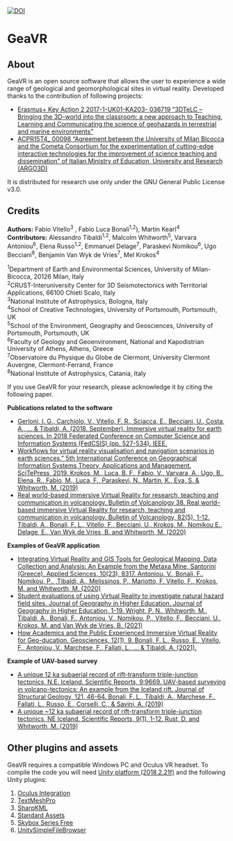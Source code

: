 [![DOI](https://zenodo.org/badge/DOI/10.5281/zenodo.7662284.svg)](https://doi.org/10.5281/zenodo.7662284)

# GeaVR

## **About**  
GeaVR is an open source software that allows the user to experience a wide range of geological and geomorphological sites in virtual reality. 
Developed thanks to the contribution of following projects:
- [Erasmus+ Key Action 2 2017-1-UK01-KA203- 036719 “3DTeLC – Bringing the 3D-world into the classroom: a new approach to Teaching, Learning and Communicating the science of geohazards in terrestrial and marine environments”](https://www.3dtelc.com/)
- [ACPR15T4_ 00098 “Agreement between the University of Milan Bicocca and the Cometa Consortium for the experimentation of cutting-edge interactive technologies for the improvement of science teaching and dissemination” of Italian Ministry of Education, University and Research (ARGO3D)](https://argo3d.unimib.it/)

It is distributed for research use only under the GNU General Public License v3.0. 

## **Credits**
**Authors:** Fabio Vitello<sup>3</sup> , Fabio Luca Bonali<sup>1,2</sup>), Martin Kearl<sup>4</sup>
<br>**Contributors:** Alessandro Tibaldi<sup>1,2</sup>, Malcolm Whitworth<sup>5</sup>, Varvara Antoniou<sup>6</sup>, Elena Russo<sup>1,2</sup>, Emmanuel Delage<sup>7</sup>, Paraskevi Nomikou<sup>6</sup>, Ugo Becciani<sup>8</sup>, Benjamin Van Wyk de Vries<sup>7</sup>, Mel Krokos<sup>4</sup> 

<sup>1</sup>Department of Earth and Environmental Sciences, University of Milan-Bicocca, 20126 Milan, Italy
<br><sup>2</sup>CRUST-Interuniversity Center for 3D Seismotectonics with Territorial Applications, 66100 Chieti Scalo, Italy
<br><sup>3</sup>National Institute of Astrophysics, Bologna, Italy
<br><sup>4</sup>School of Creative Technologies, University of Portsmouth, Portsmouth, UK
<br><sup>5</sup>School of the Environment, Geography and Geosciences, University of Portsmouth, Portsmouth, UK
<br><sup>6</sup>Faculty of Geology and Geoenvironment, National and Kapodistrian University of Athens, Athens, Greece
<br><sup>7</sup>Observatoire du Physique du Globe de Clermont, University Clermont Auvergne, Clermont-Ferrand, France
<br><sup>8</sup>National Institute of Astrophysics, Catania, Italy

If you use GeaVR for your research, please acknowledge it by citing the following paper.

**Publications related to the software**
- [Gerloni, I. G., Carchiolo, V., Vitello, F. R., Sciacca, E., Becciani, U., Costa, A., ... & Tibaldi, A. (2018, September). Immersive virtual reality for earth sciences. In 2018 Federated Conference on Computer Science and Information Systems (FedCSIS) (pp. 527-534). IEEE.](https://ieeexplore.ieee.org/abstract/document/8511230)
- [Workflows for virtual reality visualisation and navigation scenarios in earth sciences." 5th International Conference on Geographical Information Systems Theory, Applications and Management. SciTePress, 2019. Krokos, M., Luca, B. F., Fabio, V., Varvara, A., Ugo, B., Elena, R., Fabio, M., Luca, F., Paraskevi, N., Martin, K., Eva, S. & Whitworth, M. (2019)](https://www.doi.org/10.5220/0007765302970304)
- [Real world-based immersive Virtual Reality for research, teaching and communication in volcanology. Bulletin of Volcanology 38. 
Real world–based immersive Virtual Reality for research, teaching and communication in volcanology. Bulletin of Volcanology, 82(5), 1-12.
Tibaldi, A., Bonali, F. L., Vitello, F., Becciani, U., Krokos, M., Nomikou E., Delage, E., Van Wyk de Vries, B. and Whitworth, M. (2020)](https://doi.org/10.1007/s00445-020-01376-6)

**Examples of  GeaVR application**
- [Integrating Virtual Reality and GIS Tools for Geological Mapping, Data Collection and Analysis: An Example from the Metaxa Mine, Santorini (Greece). Applied Sciences, 10(23), 8317.
Antoniou, V., Bonali, F., Nomikou, P., ,Tibaldi, A.,  Melissinos, P., Mariotto, F. Vitello, F., Krokos, M. and Whitworth, M. (2020)](https://doi.org/10.3390/app10238317)
- [Student evaluations of using Virtual Reality to investigate natural hazard field sites. Journal of Geography in Higher Education. Journal of Geography in Higher Education, 1-19.
Wright, P. N., Whitworth, M., Tibaldi, A., Bonali, F., Antoniou, V., Nomikou, P., Vitello, F., Becciani, U., Krokos, M. and Van Wyk de Vries, B. (2021)](https://doi.org/10.1080/03098265.2022.2045573)
- [How Academics and the Public Experienced Immersive Virtual Reality for Geo-ducation. Geosciences, 12(1), 9.
Bonali, F. L., Russo, E., Vitello, F., Antoniou, V., Marchese, F., Fallati, L., ... & Tibaldi, A. (2021).](https://doi.org/10.3390/geosciences12010009)

**Example of UAV-based survey**
- [A unique 12 ka subaerial record of rift-transform triple-junction tectonics, N.E. Iceland. Scientific Reports, 9:9669.
UAV-based surveying in volcano-tectonics: An example from the Iceland rift. Journal of Structural Geology, 121, 46-64. Bonali, F. L., Tibaldi, A., Marchese, F., Fallati, L., Russo, E., Corselli, C., & Savini, A. (2019)](https://doi.org/10.1016/j.jsg.2019.02.004)
- [A unique ~12 ka subaerial record of rift-transform triple-junction tectonics, NE Iceland. Scientific Reports, 9(1), 1-12. Rust, D. and Whitworth, M. (2019)](https://doi.org/10.1038/s41598-019-45903-8)


## Other plugins and assets
GeaVR requires a compatible Windows PC and Oculus VR headset.
To compile the code you will need [Unity platform (2018.2.21f)](https://unity3d.com/get-unity/download/archive) and the following Unity plugins:

1) [Oculus Integration](https://assetstore.unity.com/packages/tools/integration/oculus-integration-82022)
2) [TextMeshPro](https://docs.unity3d.com/Packages/com.unity.textmeshpro@3.0/manual/index.html)
3) [SharpKML](https://github.com/samcragg/sharpkml)
4) [Standard Assets](https://assetstore.unity.com/packages/essentials/asset-packs/standard-assets-for-unity-2018-4-32351)
5) [Skybox Series Free](https://assetstore.unity.com/packages/2d/textures-materials/sky/skybox-series-free-103633)
6) [UnitySimpleFileBrowser](https://github.com/yasirkula/UnitySimpleFileBrowser/)
